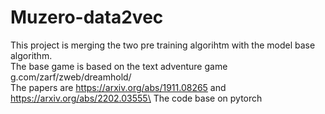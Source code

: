 # Muzero-data2vec
This project is merging the two pre training algorihtm with the model base algorithm.\
The base game is based on the text adventure game g.com/zarf/zweb/dreamhold/\
The papers are https://arxiv.org/abs/1911.08265 and https://arxiv.org/abs/2202.03555\
The code base on pytorch
